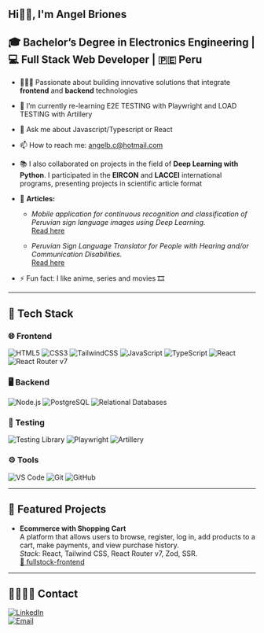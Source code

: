 ## Hi🙋🏻, I'm Angel Briones 
## 🎓 **Bachelor’s Degree in Electronics Engineering** | 💻 **Full Stack Web Developer** | 🇵🇪 Peru

- 🧑🏻‍💻 Passionate about building innovative solutions that integrate **frontend** and **backend** technologies
- 🌱 I’m currently re-learning E2E TESTING with Playwright and LOAD TESTING with Artillery
- 💬 Ask me about Javascript/Typescript or React
- 📫 How to reach me: angelb.c@hotmail.com
- 📚 I also collaborated on projects in the field of **Deep Learning with Python**. I participated in the **EIRCON** and **LACCEI** international programs, presenting projects in scientific article format
- 📰 **Articles:**
  - *Mobile application for continuous recognition and classification of Peruvian sign language images using Deep Learning.*  
  [Read here](https://online-journals.org/index.php/i-jim/article/view/52853)  

  - *Peruvian Sign Language Translator for People with Hearing and/or Communication Disabilities.*  
  [Read here](https://laccei.org/LACCEI2023-BuenosAires/papers/Contribution_1403_a.pdf)  

- ⚡ Fun fact: I like anime, series and movies 🎞️

---

## 🚀 Tech Stack

### 🌐 Frontend
![HTML5](https://img.shields.io/badge/HTML5-E34F26?style=flat&logo=html5&logoColor=white)
![CSS3](https://img.shields.io/badge/CSS3-1572B6?style=flat&logo=css3&logoColor=white)
![TailwindCSS](https://img.shields.io/badge/Tailwind_CSS-38B2AC?style=flat&logo=tailwind-css&logoColor=white)
![JavaScript](https://img.shields.io/badge/JavaScript-F7DF1E?style=flat&logo=javascript&logoColor=black)
![TypeScript](https://img.shields.io/badge/TypeScript-3178C6?style=flat&logo=typescript&logoColor=white)
![React](https://img.shields.io/badge/React-20232A?style=flat&logo=react&logoColor=61DAFB)
![React Router v7](https://img.shields.io/badge/React_Router_v7-CA4245?style=flat&logo=react-router&logoColor=white)

### 🖥 Backend
![Node.js](https://img.shields.io/badge/Node.js-339933?style=flat&logo=nodedotjs&logoColor=white)
![PostgreSQL](https://img.shields.io/badge/PostgreSQL-316192?style=flat&logo=postgresql&logoColor=white)
![Relational Databases](https://img.shields.io/badge/Relational_DB-4479A1?style=flat&logo=database&logoColor=white)

### 🧪 Testing
![Testing Library](https://img.shields.io/badge/React_Testing_Library-E33332?style=flat&logo=testing-library&logoColor=white)
![Playwright](https://img.shields.io/badge/E2E_Testing-2EAD33?style=flat&logo=playwright&logoColor=white)
![Artillery](https://img.shields.io/badge/Load_Testing-EF2D5E?style=flat&logo=artillery&logoColor=white)

### ⚙️ Tools
![VS Code](https://img.shields.io/badge/VS_Code-007ACC?style=flat&logo=visual-studio-code&logoColor=white)
![Git](https://img.shields.io/badge/Git-F05032?style=flat&logo=git&logoColor=white)
![GitHub](https://img.shields.io/badge/GitHub-181717?style=flat&logo=github&logoColor=white)

---

## 📌 Featured Projects

- **Ecommerce with Shopping Cart**  
  A platform that allows users to browse, register, log in, add products to a cart, make payments, and view purchase history.  
  *Stack:* React, Tailwind CSS, React Router v7, Zod, SSR.  
  [🔗 fullstock-frontend](https://github.com/codeableorg/fullstock-frontend)

---

## 🫱🏻‍🫲🏻 Contact
[![LinkedIn](https://img.shields.io/badge/LinkedIn-0A66C2?style=flat&logo=linkedin&logoColor=white)](https://www.linkedin.com/in/angel-diego-briones-cerqu%C3%ADn)  
[![Email](https://img.shields.io/badge/Email-D14836?style=flat&logo=gmail&logoColor=white)](mailto:angelb.c@hotmail.com)
